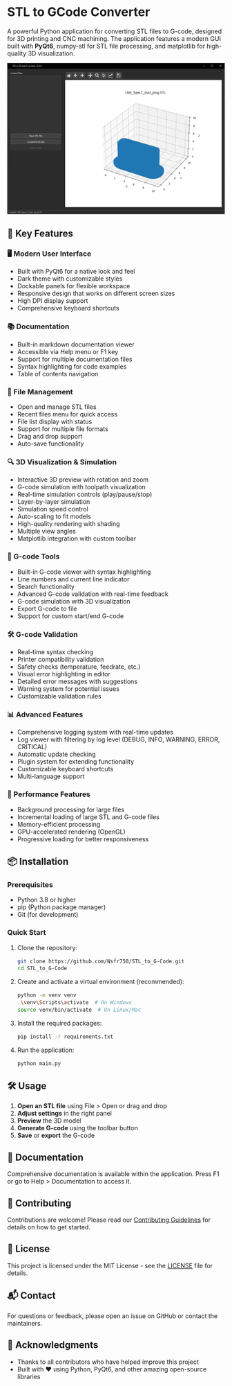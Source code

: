 # STL to GCode Converter

A powerful Python application for converting STL files to G-code, designed for 3D printing and CNC machining. The application features a modern GUI built with **PyQt6**, numpy-stl for STL file processing, and matplotlib for high-quality 3D visualization.

![Screenshot of the Application](assets/screenshot.png)


## 🚀 Key Features


### 🖥️ Modern User Interface

- Built with PyQt6 for a native look and feel
- Dark theme with customizable styles
- Dockable panels for flexible workspace
- Responsive design that works on different screen sizes
- High DPI display support
- Comprehensive keyboard shortcuts


### 📚 Documentation

- Built-in markdown documentation viewer
- Accessible via Help menu or F1 key
- Support for multiple documentation files
- Syntax highlighting for code examples
- Table of contents navigation


### 📂 File Management

- Open and manage STL files
- Recent files menu for quick access
- File list display with status
- Support for multiple file formats
- Drag and drop support
- Auto-save functionality


### 🔍 3D Visualization & Simulation

- Interactive 3D preview with rotation and zoom
- G-code simulation with toolpath visualization
- Real-time simulation controls (play/pause/stop)
- Layer-by-layer simulation
- Simulation speed control
- Auto-scaling to fit models
- High-quality rendering with shading
- Multiple view angles
- Matplotlib integration with custom toolbar


### 📝 G-code Tools

- Built-in G-code viewer with syntax highlighting
- Line numbers and current line indicator
- Search functionality
- Advanced G-code validation with real-time feedback
- G-code simulation with 3D visualization
- Export G-code to file
- Support for custom start/end G-code


### 🛠️ G-code Validation

- Real-time syntax checking
- Printer compatibility validation
- Safety checks (temperature, feedrate, etc.)
- Visual error highlighting in editor
- Detailed error messages with suggestions
- Warning system for potential issues
- Customizable validation rules


### 📊 Advanced Features

- Comprehensive logging system with real-time updates
- Log viewer with filtering by log level (DEBUG, INFO, WARNING, ERROR, CRITICAL)
- Automatic update checking
- Plugin system for extending functionality
- Customizable keyboard shortcuts
- Multi-language support


### 🚀 Performance Features

- Background processing for large files
- Incremental loading of large STL and G-code files
- Memory-efficient processing
- GPU-accelerated rendering (OpenGL)
- Progressive loading for better responsiveness


## 📦 Installation


### Prerequisites

- Python 3.8 or higher
- pip (Python package manager)
- Git (for development)


### Quick Start

1. Clone the repository:

   ```bash
   git clone https://github.com/Nsfr750/STL_to_G-Code.git
   cd STL_to_G-Code
   ```

2. Create and activate a virtual environment (recommended):

   ```bash
   python -m venv venv
   .\venv\Scripts\activate  # On Windows
   source venv/bin/activate  # On Linux/Mac
   ```

3. Install the required packages:

   ```bash
   pip install -r requirements.txt
   ```

4. Run the application:

   ```bash
   python main.py
   ```


## 🛠 Usage

1. **Open an STL file** using File > Open or drag and drop
2. **Adjust settings** in the right panel
3. **Preview** the 3D model
4. **Generate G-code** using the toolbar button
5. **Save** or **export** the G-code


## 📖 Documentation

Comprehensive documentation is available within the application. Press F1 or go to Help > Documentation to access it.


## 🤝 Contributing

Contributions are welcome! Please read our [Contributing Guidelines](CONTRIBUTING.md) for details on how to get started.


## 📄 License

This project is licensed under the MIT License - see the [LICENSE](LICENSE) file for details.


## 📬 Contact

For questions or feedback, please open an issue on GitHub or contact the maintainers.


## 🙏 Acknowledgments

- Thanks to all contributors who have helped improve this project
- Built with ❤️ using Python, PyQt6, and other amazing open-source libraries
